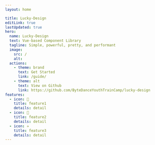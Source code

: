 ```yaml
---
layout: home

title: Lucky-Design
editLink: true
lastUpdated: true
hero:
  name: Lucky-Design
  text: Vue-based Component Library
  tagline: Simple, powerful, pretty, and performant
  image:
    src: /
    alt: 
  actions:
    - theme: brand
      text: Get Started
      link: /guide/
    - theme: alt
      text: View on Github
      link: https://github.com/ByteDanceYouthTrainCamp/lucky-design
features:
  - icon: 🔨
    title: feature1
    details: detail
  - icon: 🧩
    title: feature2
    details: detail
  - icon: ✈️
    title: feature3
    details: detail
---
```


